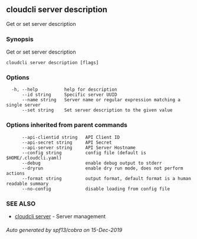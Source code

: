 ## cloudcli server description

Get or set server description

### Synopsis

Get or set server description

```
cloudcli server description [flags]
```

### Options

```
  -h, --help          help for description
      --id string     Specific server UUID
      --name string   Server name or regular expression matching a single server
      --set string    Set server description to the given value
```

### Options inherited from parent commands

```
      --api-clientid string   API Client ID
      --api-secret string     API Secret
      --api-server string     API Server Hostname
      --config string         config file (default is $HOME/.cloudcli.yaml)
      --debug                 enable debug output to stderr
      --dryrun                enable dry run mode, does not perform actions
      --format string         output format, default format is a human readable summary
      --no-config             disable loading from config file
```

### SEE ALSO

* [cloudcli server](cloudcli_server.md)	 - Server management

###### Auto generated by spf13/cobra on 15-Dec-2019
